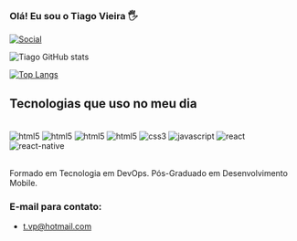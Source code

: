 ### Olá! Eu sou o Tiago Vieira 🖐️

[![Social](https://img.shields.io/badge/LinkedIn-0077B5?style=for-the-badge&logo=linkedin&logoColor=white)](https://www.linkedin.com/in/tiago-vieira-48b48b210/)

![Tiago GitHub stats](https://github-readme-stats-sigma-five.vercel.app/api?username=TiagoVP86&show_icons=true&theme=dracula)

[![Top Langs](https://github-readme-stats-sigma-five.vercel.app/api/top-langs/?username=TiagoVP86&layout=compact&theme=dracula)](https://github.com/TiagoVP86/github-readme-stats)

## Tecnologias que uso no meu dia

<div style="display: inline_block"><br>
  <img align="center" alt="html5" src="https://img.shields.io/badge/Android-3DDC84?style=for-the-badge&logo=android&logoColor=white"/>
  <img align="center" alt="html5" src="https://img.shields.io/badge/GIT-E44C30?style=for-the-badge&logo=git&logoColor=white"/>
  <img align="center" alt="html5" src="https://img.shields.io/badge/Java-ED8B00?style=for-the-badge&logo=java&logoColor=white"/>
  <img align="center" alt="html5" src="https://img.shields.io/badge/HTML5-E34F26?style=for-the-badge&logo=html5&logoColor=white"/>
  <img align="center" alt="css3" src="https://img.shields.io/badge/CSS3-1572B6?style=for-the-badge&logo=css3&logoColor=white"/>
  <img align="center" alt="javascript" src="https://img.shields.io/badge/JavaScript-F7DF1E?style=for-the-badge&logo=javascript&logoColor=black"/>
  <img align="center" alt="react" src="https://img.shields.io/badge/React-20232A?style=for-the-badge&logo=react&logoColor=61DAFB"/>
  <img align="center" alt="react-native" src="https://img.shields.io/badge/React_Native-20232A?style=for-the-badge&logo=react&logoColor=61DAFB"/>
</div><br/>

Formado em Tecnologia em DevOps. Pós-Graduado em Desenvolvimento Mobile.

### E-mail para contato:
- t.vp@hotmail.com
